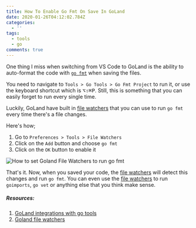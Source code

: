 ```yaml
---
title: How To Enable Go Fmt On Save In GoLand
date: 2020-01-26T04:12:02.784Z
categories:
  - ''
tags:
  - tools
  - go
comments: true
---
```

One thing I miss when switching from VS Code to GoLand is the ability to auto-format the code with [`go fmt`][1] when saving the files.

You need to navigate to `Tools > Go Tools > Go Fmt Project` to run it, or use the keyboard shortcut which is <kbd>⌥⇧⌘P</kbd>. Still, this is something that you can easily forget to run every single time.

Luckily, GoLand have built in [file watchers][2] that you can use to run `go fmt` every time there's a file changes.

Here's how;

1. Go to `Preferences > Tools > File Watchers`
2. Click on the `Add` button and choose `go fmt`
3. Click on the `OK` button to enable it 

![How to set Goland File Watchers to run go fmt](/images/uploads/goland-gofmt.png "How to set Goland File Watchers to run go fmt")

That's it. Now, when you saved your code, the [file watchers][2] will detect this changes and run `go fmt`. You can even use the [file watchers][2] to run `goimports`, `go vet` or anything else that you think make sense.

##### Resources:
1. [GoLand integrations with go tools][3]
2. [Goland file watchers][4]

[1]:https://golang.org/cmd/gofmt/
[2]:https://www.jetbrains.com/help/go/settings-tools-file-watchers.html
[3]:https://www.jetbrains.com/help/go/integration-with-go-tools.html
[4]:https://www.jetbrains.com/help/go/settings-tools-file-watchers.html
